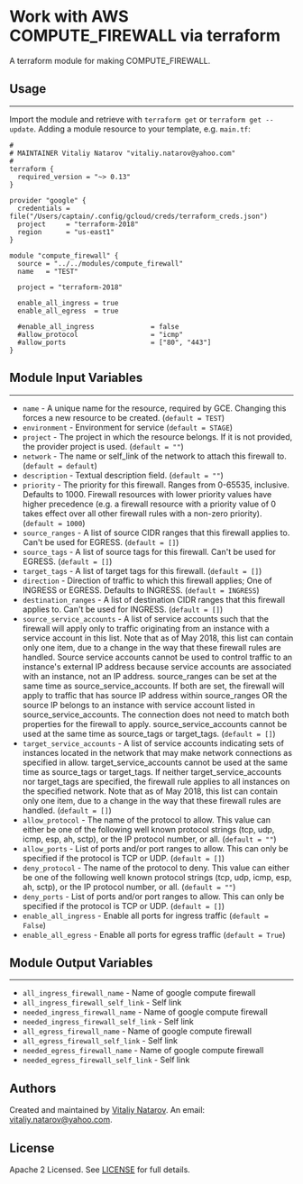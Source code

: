 # Work with AWS COMPUTE_FIREWALL via terraform

A terraform module for making COMPUTE_FIREWALL.


## Usage
----------------------
Import the module and retrieve with ```terraform get``` or ```terraform get --update```. Adding a module resource to your template, e.g. `main.tf`:

```
#
# MAINTAINER Vitaliy Natarov "vitaliy.natarov@yahoo.com"
#
terraform {
  required_version = "~> 0.13"
}

provider "google" {
  credentials = file("/Users/captain/.config/gcloud/creds/terraform_creds.json")
  project     = "terraform-2018"
  region      = "us-east1"
}

module "compute_firewall" {
  source = "../../modules/compute_firewall"
  name   = "TEST"

  project = "terraform-2018"

  enable_all_ingress = true
  enable_all_egress  = true

  #enable_all_ingress              = false
  #allow_protocol                  = "icmp"
  #allow_ports                     = ["80", "443"]
}
```

## Module Input Variables
----------------------
- `name` - A unique name for the resource, required by GCE. Changing this forces a new resource to be created. (`default = TEST`)
- `environment` - Environment for service (`default = STAGE`)
- `project` - The project in which the resource belongs. If it is not provided, the provider project is used. (`default = ""`)
- `network` - The name or self_link of the network to attach this firewall to. (`default = default`)
- `description` - Textual description field. (`default = ""`)
- `priority` - The priority for this firewall. Ranges from 0-65535, inclusive. Defaults to 1000. Firewall resources with lower priority values have higher precedence (e.g. a firewall resource with a priority value of 0 takes effect over all other firewall rules with a non-zero priority). (`default = 1000`)
- `source_ranges` - A list of source CIDR ranges that this firewall applies to. Can't be used for EGRESS. (`default = []`)
- `source_tags` - A list of source tags for this firewall. Can't be used for EGRESS. (`default = []`)
- `target_tags` - A list of target tags for this firewall. (`default = []`)
- `direction` - Direction of traffic to which this firewall applies; One of INGRESS or EGRESS. Defaults to INGRESS. (`default = INGRESS`)
- `destination_ranges` - A list of destination CIDR ranges that this firewall applies to. Can't be used for INGRESS. (`default = []`)
- `source_service_accounts` - A list of service accounts such that the firewall will apply only to traffic originating from an instance with a service account in this list. Note that as of May 2018, this list can contain only one item, due to a change in the way that these firewall rules are handled. Source service accounts cannot be used to control traffic to an instance's external IP address because service accounts are associated with an instance, not an IP address. source_ranges can be set at the same time as source_service_accounts. If both are set, the firewall will apply to traffic that has source IP address within source_ranges OR the source IP belongs to an instance with service account listed in source_service_accounts. The connection does not need to match both properties for the firewall to apply. source_service_accounts cannot be used at the same time as source_tags or target_tags. (`default = []`)
- `target_service_accounts` - A list of service accounts indicating sets of instances located in the network that may make network connections as specified in allow. target_service_accounts cannot be used at the same time as source_tags or target_tags. If neither target_service_accounts nor target_tags are specified, the firewall rule applies to all instances on the specified network. Note that as of May 2018, this list can contain only one item, due to a change in the way that these firewall rules are handled. (`default = []`)
- `allow_protocol` - The name of the protocol to allow. This value can either be one of the following well known protocol strings (tcp, udp, icmp, esp, ah, sctp), or the IP protocol number, or all. (`default = ""`)
- `allow_ports` - List of ports and/or port ranges to allow. This can only be specified if the protocol is TCP or UDP. (`default = []`)
- `deny_protocol` - The name of the protocol to deny. This value can either be one of the following well known protocol strings (tcp, udp, icmp, esp, ah, sctp), or the IP protocol number, or all. (`default = ""`)
- `deny_ports` - List of ports and/or port ranges to allow. This can only be specified if the protocol is TCP or UDP. (`default = []`)
- `enable_all_ingress` - Enable all ports for ingress traffic (`default = False`)
- `enable_all_egress` - Enable all ports for egress traffic (`default = True`)

## Module Output Variables
----------------------
- `all_ingress_firewall_name` - Name of google compute firewall
- `all_ingress_firewall_self_link` - Self link
- `needed_ingress_firewall_name` - Name of google compute firewall
- `needed_ingress_firewall_self_link` - Self link
- `all_egress_firewall_name` - Name of google compute firewall
- `all_egress_firewall_self_link` - Self link
- `needed_egress_firewall_name` - Name of google compute firewall
- `needed_egress_firewall_self_link` - Self link


## Authors

Created and maintained by [Vitaliy Natarov](https://github.com/SebastianUA). An email: [vitaliy.natarov@yahoo.com](vitaliy.natarov@yahoo.com).

## License

Apache 2 Licensed. See [LICENSE](https://github.com/SebastianUA/terraform/blob/master/LICENSE) for full details.
